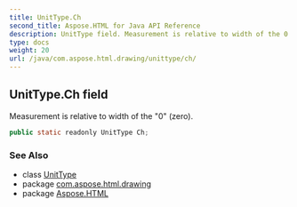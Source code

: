```yaml
---
title: UnitType.Ch
second_title: Aspose.HTML for Java API Reference
description: UnitType field. Measurement is relative to width of the 0 zero
type: docs
weight: 20
url: /java/com.aspose.html.drawing/unittype/ch/
---
```

## UnitType.Ch field

Measurement is relative to width of the "0" (zero).

```java
public static readonly UnitType Ch;
```

### See Also

* class [UnitType](../)
* package [com.aspose.html.drawing](../../unittype/)
* package [Aspose.HTML](../../../)
